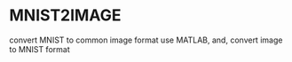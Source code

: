# MNIST2IMAGE
convert MNIST to common image format use MATLAB, and, convert image to  MNIST format 
